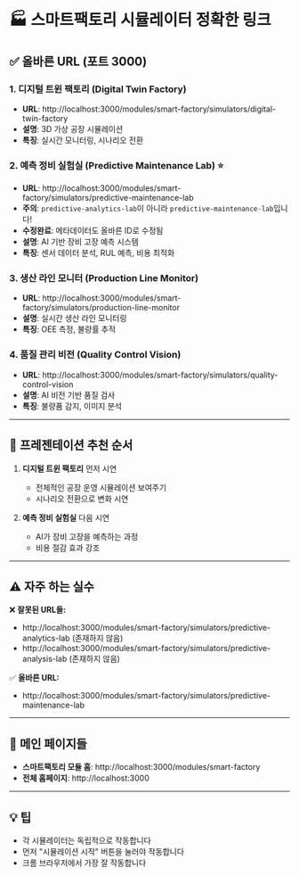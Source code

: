 # 🏭 스마트팩토리 시뮬레이터 정확한 링크

## ✅ 올바른 URL (포트 3000)

### 1. **디지털 트윈 팩토리** (Digital Twin Factory)
- **URL**: http://localhost:3000/modules/smart-factory/simulators/digital-twin-factory
- **설명**: 3D 가상 공장 시뮬레이션
- **특징**: 실시간 모니터링, 시나리오 전환

### 2. **예측 정비 실험실** (Predictive Maintenance Lab) ⭐
- **URL**: http://localhost:3000/modules/smart-factory/simulators/predictive-maintenance-lab
- **주의**: `predictive-analytics-lab`이 아니라 `predictive-maintenance-lab`입니다!
- **수정완료**: 메타데이터도 올바른 ID로 수정됨
- **설명**: AI 기반 장비 고장 예측 시스템
- **특징**: 센서 데이터 분석, RUL 예측, 비용 최적화

### 3. **생산 라인 모니터** (Production Line Monitor)
- **URL**: http://localhost:3000/modules/smart-factory/simulators/production-line-monitor
- **설명**: 실시간 생산 라인 모니터링
- **특징**: OEE 측정, 불량률 추적

### 4. **품질 관리 비전** (Quality Control Vision)
- **URL**: http://localhost:3000/modules/smart-factory/simulators/quality-control-vision
- **설명**: AI 비전 기반 품질 검사
- **특징**: 불량품 감지, 이미지 분석

---

## 🎯 프레젠테이션 추천 순서

1. **디지털 트윈 팩토리** 먼저 시연
   - 전체적인 공장 운영 시뮬레이션 보여주기
   - 시나리오 전환으로 변화 시연

2. **예측 정비 실험실** 다음 시연
   - AI가 장비 고장을 예측하는 과정
   - 비용 절감 효과 강조

---

## ⚠️ 자주 하는 실수

❌ **잘못된 URL들:**
- http://localhost:3000/modules/smart-factory/simulators/predictive-analytics-lab (존재하지 않음)
- http://localhost:3000/modules/smart-factory/simulators/predictive-analysis-lab (존재하지 않음)

✅ **올바른 URL:**
- http://localhost:3000/modules/smart-factory/simulators/predictive-maintenance-lab

---

## 📱 메인 페이지들

- **스마트팩토리 모듈 홈**: http://localhost:3000/modules/smart-factory
- **전체 홈페이지**: http://localhost:3000

---

## 💡 팁

- 각 시뮬레이터는 독립적으로 작동합니다
- 먼저 "시뮬레이션 시작" 버튼을 눌러야 작동합니다
- 크롬 브라우저에서 가장 잘 작동합니다